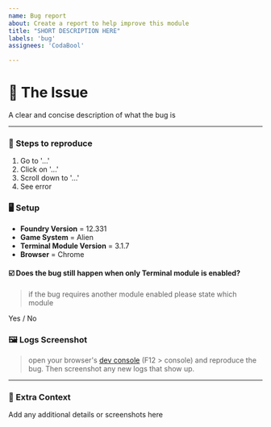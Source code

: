 ```yaml
---
name: Bug report
about: Create a report to help improve this module
title: "SHORT DESCRIPTION HERE"
labels: 'bug'
assignees: 'CodaBool'

---
```

# 🚩 The Issue
A clear and concise description of what the bug is

---
### 👟 Steps to reproduce
1. Go to '...'
2. Click on '...'
3. Scroll down to '...'
4. See error

### 🖥️  Setup
- **Foundry Version** = 12.331
- **Game System** = Alien
- **Terminal Module Version** = 3.1.7
- **Browser** = Chrome

#### ☑️  Does the bug still happen when only Terminal module is enabled?
> if the bug requires another module enabled please state which module

Yes / No

### 🖼️  Logs Screenshot
> open your browser's [dev console](https://balsamiq.com/support/faqs/browserconsole) (F12 > console) and reproduce the bug. Then screenshot any new logs that show up.

---
### 📝 Extra Context
Add any additional details or screenshots here
